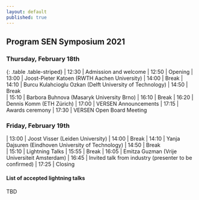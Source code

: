 ```yaml
---
layout: default
published: true
---
```


## Program SEN Symposium 2021

### Thursday, February 18th
{: .table .table-striped}
|  12:30 | Admission and welcome
|  12:50 | Opening
|  13:00 | Joost-Pieter Katoen (RWTH Aachen University) <!-- - *Process Mining: How to pick your automation battles?* <br> session chair: Jorge Perez --> 
|  14:00 | Break
|  14:10 | Burcu Kulahcioglu Ozkan (Delft University of Technology) 
|  14:50 | Break   
|  15:10 | Barbora Buhnova (Masaryk University Brno)
|  16:10 | Break
|  16:20 | Dennis Komm (ETH Zürich)
|  17:00 | VERSEN Announcements
|  17:15 | Awards ceremony
|  17:30 | VERSEN Open Board Meeting

### Friday, February 19th

|  13:00 | Joost Visser (Leiden University) 
|  14:00 | Break
|  14:10 | Yanja Dajsuren (Eindhoven University of Technology)
|  14:50 | Break   
|  15:10 | Lightning Talks
|  15:55 | Break
|  16:05 | Emitza Guzman (Vrije Universiteit Amsterdam)
|  16:45 | Invited talk from industry (presenter to be confirmed)
|  17:25 | Closing

#### List of accepted lightning talks 

TBD

<!--
* Petra Heck and Luís Cruz. Software Engineering for Machine Learning Applications
* Roberto Verdecchia. Architectural Technical Debt: Taming the Beast
* Enrique Larios Vargas and Luís Cruz. Software Engineering and Mental Health
* Eleni Constantinou. Software ecosystem evolution: Past research and the road ahead
* Emitzá Guzmán. Analyzing User Feedback for Software Evolution
* Héctor Cadavid. A Software Engineering perspective on Systems of Systems architecting
* Ilias Gerostathopoulos. Architecture-Based Self-Adaptation: Open Challenges and Promising Directions
* Yaping Luo, Tanja Vos, Pekka Aho and Kevin van der Vlist. ITEA3 IVVES project: Industrial-grade verification and validation of evolving systems (In Finance)
* Bert de Brock. Where should I publish?
-->